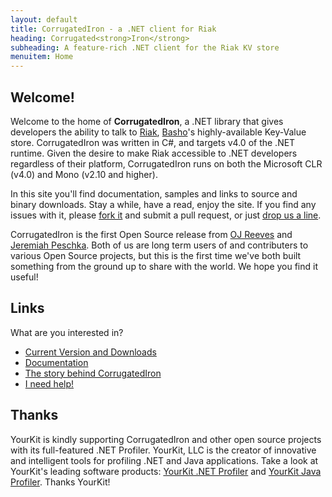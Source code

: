 ```yaml
---
layout: default
title: CorrugatedIron - a .NET client for Riak
heading: Corrugated<strong>Iron</strong>
subheading: A feature-rich .NET client for the Riak KV store
menuitem: Home
---
```


Welcome!
--------

Welcome to the home of **CorrugatedIron**, a .NET library that gives developers the ability to talk to [Riak][], [Basho][]'s highly-available Key-Value store. CorrugatedIron was written in C#, and targets v4.0 of the .NET runtime. Given the desire to make Riak accessible to .NET developers regardless of their platform, CorrugatedIron runs on both the Microsoft CLR (v4.0) and Mono (v2.10 and higher).

In this site you'll find documentation, samples and links to source and binary downloads. Stay a while, have a read, enjoy the site. If you find any issues with it, please [fork it][repo] and submit a pull request, or just [drop us a line][email].

CorrugatedIron is the first Open Source release from [OJ Reeves][oj] and [Jeremiah Peschka][jp]. Both of us are long term users of and contributers to various Open Source projects, but this is the first time we've both built something from the ground up to share with the world. We hope you find it useful!

Links
-----

What are you interested in?

* [Current Version and Downloads][downloads]
* [Documentation][documentation]
* [The story behind CorrugatedIron][story]
* [I need help!][help]

Thanks
------

YourKit is kindly supporting CorrugatedIron and other open source projects with its full-featured .NET Profiler.  YourKit, LLC is the creator of innovative and intelligent tools for profiling .NET and Java applications. Take a look at YourKit's leading software products: [YourKit .NET Profiler][YourKitNet] and [YourKit Java Profiler][YourKitJava]. Thanks YourKit!

[YourKitNet]: http://www.yourkit.com/.net/profiler/index.jsp "YourKit .NET Profiler"
[YourKitJava]: http://www.yourkit.com/java/profiler/index.jsp "YourKit Java Profiler"
[downloads]: /downloads.html "CorrugatedIron Downloads"
[story]: /story.html "The CorrugatedIron Story"
[oj]: http://buffered.io/ "OJ's site"
[jp]: http://facility9.com/ "Jeremiah's site"
[repo]: https://github.com/DistributedNonsense/CorrugatedIron/ "Current CorrugatedIron Repo"
[Riak]: http://riak.basho.com/ "Riak"
[email]: mailto:distributednonsense@buffered.io "Contact the guys"
[documentation]: /documentation/Basics.Installation.html "CorrugatedIron Documentation"
[Basho]: http://www.basho.com/ "Basho Technologies"
[help]: /help.html
